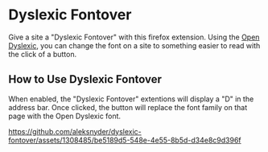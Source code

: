 # Dyslexic Fontover
Give a site a "Dyslexic Fontover" with this firefox extension.  Using the [Open Dyslexic](https://opendyslexic.org/c), you can change the font on a site to something easier to read with the click of a button.

## How to Use Dyslexic Fontover
When enabled, the "Dyslexic Fontover" extentions will display a "D" in the address bar.  Once clicked, the button will replace the font family on that page with the Open Dyslexic font.

https://github.com/aleksnyder/dyslexic-fontover/assets/1308485/be5189d5-548e-4e55-8b5d-d34e8c9d396f


